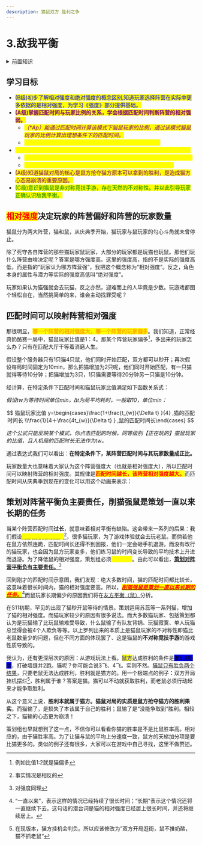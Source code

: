 ```yaml
---
description: 猫鼠双方 胜利之争
---
```


# 3.敌我平衡

<details>

<summary>前置知识</summary>

[1.差距](../part.i-current-abstract/1.gap.md)&#x20;

[2.胜与负](../part.i-current-abstract/2.win-and-lose.md)

</details>

## 学习目标



* <mark style="color:blue;">(B级)初步了解相对强度和绝对强度的概念区别,知道玩家选择阵营在实际中更多依据的是相对强度，为学习《强度》部分提供基础。</mark>
* <mark style="color:purple;">**(A级)掌握匹配时间与玩家比例的关系，学会根据匹配时间判断阵营的相对强弱。**</mark>
  * _<mark style="color:purple;">（\*Ap）能通过匹配时间计算该模式下猫鼠玩家的比例，通过该模式猫鼠玩家的比例计算出理想条件下的匹配时间。</mark>_
  * <mark style="color:yellow;">（S级）理解阵营平衡的最终目标是达成猫鼠玩家1:4的比例</mark>
* <mark style="color:yellow;">**(S级)知道策划组有责任通过调整强化相对强度较弱的一方来达到阵营平衡。**</mark>
  * <mark style="color:yellow;">基于阵营平衡的长期现状，理解</mark><mark style="color:yellow;">**“削猫强鼠”是策划一直以来长期的任务**</mark><mark style="color:yellow;">。</mark>
  * <mark style="color:yellow;">能运用该理论看待阵营平衡而不是简单的“加强老鼠能赚4份钱”。</mark>
* <mark style="color:purple;">(A级)知道猫鼠对局的核心是鼠方抢夺猫方原本可以拿到的胜利，是造成猫方心态易崩溃的重要原因。</mark>
* <mark style="color:green;">(C级)意识到猫鼠是非对称竞技手游，存在天然的不对称性。并以此引导玩家正确认识敌我平衡。</mark>

## <mark style="color:red;">相对强度</mark>决定玩家的阵营偏好和阵营的玩家数量

猫鼠分为两大阵营，猫和鼠，从庆典季开始，猫玩家与鼠玩家的勾心斗角就未曾停止。

除了死守各自阵营的那些猫玩家鼠玩家，大部分的玩家都是玩猫也玩鼠。那他们玩什么阵营由啥决定呢？答案是哪方强度高。这里的强度高，指的不是实际的强度高低，而是指的“玩家认为哪方阵营强”，我把这个概念称为“相对强度”。反之，角色本身的属性与潜力等实际的强度高低叫“绝对强度”。

玩家如果认为猫强就会去玩猫，反之亦然，迎难而上的人毕竟是少数。玩游戏都图个轻松自在，当然挑简单的来，谁会主动找罪受呢？

## 匹配时间可以映射阵营相对强度

&#x20;       那很明显，<mark style="color:orange;">**哪一个阵营的相对强度大，哪一个阵营的玩家偏多**</mark>。我们知道，正常经典奶酪赛一局中，猫鼠玩家比值是1：4。那某个阵营玩家偏多[^1]，多出来的玩家怎么办？只有在匹配大厅干等着消磨人生。

&#x20;       假设整个服务器只有1只猫4只鼠，他们同时开始匹配，双方都可以秒开；再次假设每局时间固定为10min，那么把猫增加为2只呢，他们同时开始匹配，有一只猫就得等待10分钟；把猫增加为3只，1只猫需要等待20分钟另一只猫是10分钟。

经计算，在特定条件下匹配时间和猫鼠玩家比值满足如下函数关系式：

_假设tw为等待时间单位min，∆t为局平均耗时，一般取10，单位min：_

$$
猫鼠玩家比值 y=\begin{cases}\frac{1+\frac{t_{w}}{\Delta t} }{4} ,猫的匹配时间长 \\\frac{1}{4＋\frac{4t_{w}}{\Delta t} } ,鼠的匹配时间长\end{cases}
$$

_这个公式只能反映某个模式，你点击匹配的时候，同等级别【正在玩的】猫鼠玩家的比值，且人机局的匹配时长无法作为tw。_

通过表达式我们可以看出：**在特定条件下，某阵营匹配时间与其玩家数量成正比。**

&#x20;       玩家数量大也意味着大家认为这个阵营强度大（也就是相对强度大），所以匹配时间可以映射阵营的相对强度。其规律是<mark style="color:red;">**匹配时间越长，该阵营相对强度越大。**</mark>而匹配时间从庆典季到现在的变化可以用这个动画来表示：

## 策划对阵营平衡负主要责任，削猫强鼠是策划一直以来长期的任务

&#x20;       当某个阵营匹配时间**过长**，就意味着相对平衡有缺陷。这会带来一系列的后果：我们假设[<mark style="color:yellow;">**猫的相对强度较低**</mark>](#user-content-fn-2)[^2]，很多猫玩家，为了游戏体验就会去玩老鼠。而倘若他在鼠方依然连跪，匹配时间长还得不到回报，他们一定会砸手机退游。而没有改行的猫玩家，也会因为鼠方玩家变多，他们练习鼠的时间变长导致的平均技术上升进而退游。为了降低鼠的相对强度，策划组必须<mark style="color:yellow;">**强猫削鼠**</mark>。由此可以看出，[**策划对阵营平衡负有主要责任。**](#user-content-fn-3)[^3]

&#x20;       回到刚才的匹配时间示意图，我们发现：绝大多数时间，猫的匹配时间都比较长，这意味着很长时间内，猫的相对强度要高。所以，[_<mark style="color:red;background-color:yellow;">**削猫强鼠是策划一直以来长期的任务。**</mark>_](#user-content-fn-4)[^4]而鼠玩家长期偏少的原因我们将在[友方平衡（鼠）](5.-you-fang-ping-heng-xia-shu.md)分析。

&#x20;       在S11初期，罕见的出现了猫秒开鼠等待的情景。策划运用苏蕊等一系列猫，增加了猫的相对强度。而猫玩家较少的原因有很多说法。而大多数猫玩家、包括策划都认为是玩猫输了比玩鼠输难受导致，什么鼠输了有队友背锅、玩猫寂寞、单人玩猫总觉得会被4个人欺负等等。以上罗列出来的本质上是猫鼠玩家的不对称性即猫比老鼠数量少的问题，但在不同方面的体现罢了、这是猫鼠的**不对称竞技手游**的游戏性质导致的。

&#x20;       我认为，还有更深层次的原因：从游戏玩法上看。<mark style="color:blue;">鼠方</mark>达成胜利的条件是<mark style="background-color:blue;">推5块奶酪</mark>，打破墙缝并2跑。猫呢？你可能会说3飞、4飞。实则不然。[猫鼠只有胜负两个结果](../part.i-current-abstract/2.win-and-lose.md#zhui-qiu-sheng-li-shi-mao-shu-wan-jia-de-ben-zhi-te-zheng)，只要老鼠无法达成胜利，胜利就是猫方的。用一个极端点的例子：双方开局挂机摆烂[^5]，胜利属于谁？答案是猫。猫可以不动就获取胜利，而老鼠必须行动起来才能争取胜利。

&#x20;       从这个意义上说，**胜利本就属于猫方。猫鼠对局的实质是鼠方抢夺猫方的胜利果实**。而猫输了，是损失了本该属于自己的胜利；鼠输了是“没能争取到”胜利。相较之下，猫输的心态更为崩溃！

&#x20;       策划组也早就想到了这一点，不信你可以看看你猫的胜率是不是比鼠胜率高。相对应的，由于猫胜率高。为了让猫与鼠的平均上分速度一致，鼠方的天梯加分项是要比猫更多的。类似的例子还有很多，大家可以在游戏中自己寻找，这里不做赘述。

[^1]: 例如比值1:2就是猫偏多

[^2]: 事实情况是相反的

[^3]: 对强度同理

[^4]: “一直以来”，表示这样的情况已经持续了很长时间；“长期”表示这个情况还将一直继续下去。这句话的潜台词是猫的相对强度已经居上很长时间，并还将继续居上。

[^5]: 在现版本，猫方挂机会判负。所以应该修改为”双方开局逛街，鼠不推奶酪，猫不抓老鼠“
